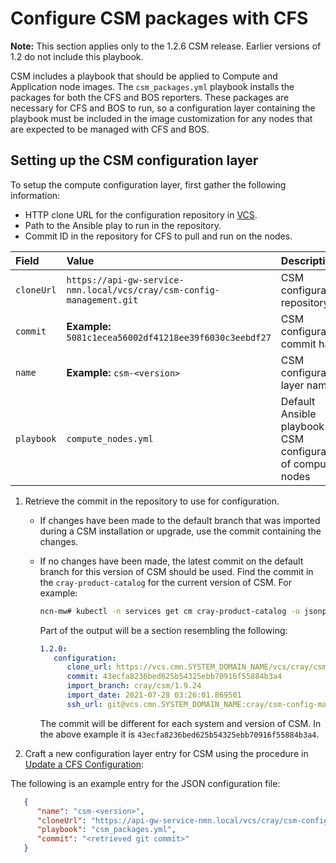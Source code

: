 # Configure CSM packages with CFS

**Note:** This section applies only to the 1.2.6 CSM release. Earlier versions of 1.2 do
not include this playbook.

CSM includes a playbook that should be applied to Compute and Application node images.
The `csm_packages.yml` playbook installs the packages for both the CFS and BOS reporters.
These packages are necessary for CFS and BOS to run, so a configuration layer containing the
playbook must be included in the image customization for any nodes that are expected to be
managed with CFS and BOS.

## Setting up the CSM configuration layer

To setup the compute configuration layer, first gather the following information:

* HTTP clone URL for the configuration repository in [VCS](../configuration_management/Version_Control_Service_VCS.md).
* Path to the Ansible play to run in the repository.
* Commit ID in the repository for CFS to pull and run on the nodes.

| Field | Value  | Description  |
|:----------|:----------|:----------|
| `cloneUrl` | `https://api-gw-service-nmn.local/vcs/cray/csm-config-management.git` | CSM configuration repository |
| `commit`  | **Example:** `5081c1ecea56002df41218ee39f6030c3eebdf27` | CSM configuration commit hash |
| `name` | **Example:** `csm-<version>` | CSM configuration layer name |
| `playbook` | `compute_nodes.yml` | Default Ansible playbook for CSM configuration of compute nodes |

1. Retrieve the commit in the repository to use for configuration.
   * If changes have been made to the default branch that was imported during a CSM
     installation or upgrade, use the commit containing the changes.

   * If no changes have been made, the latest commit on the default branch for
     this version of CSM should be used. Find the commit in the
     `cray-product-catalog` for the current version of CSM. For example:

       ```bash
       ncn-mw# kubectl -n services get cm cray-product-catalog -o jsonpath='{.data.csm}'
       ```

       Part of the output will be a section resembling the following:

       ```yaml
       1.2.0:
          configuration:
             clone_url: https://vcs.cmn.SYSTEM_DOMAIN_NAME/vcs/cray/csm-config-management.git
             commit: 43ecfa8236bed625b54325ebb70916f55884b3a4
             import_branch: cray/csm/1.9.24
             import_date: 2021-07-28 03:26:01.869501
             ssh_url: git@vcs.cmn.SYSTEM_DOMAIN_NAME:cray/csm-config-management.git
       ```

     The commit will be different for each system and version of CSM. In the above
     example it is `43ecfa8236bed625b54325ebb70916f55884b3a4`.

1. Craft a new configuration layer entry for CSM using the procedure in [Update a CFS Configuration](../configuration_management/Update_a_CFS_Configuration.md):

  The following is an example entry for the JSON configuration file:

  ```json
     {
        "name": "csm-<version>",
        "cloneUrl": "https://api-gw-service-nmn.local/vcs/cray/csm-config-management.git",
        "playbook": "csm_packages.yml",
        "commit": "<retrieved git commit>"
     }
  ```
